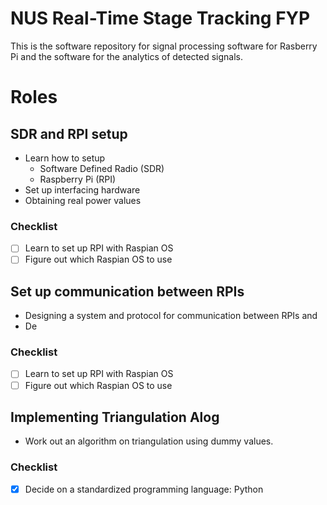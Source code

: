 # NUS Real-Time Stage Tracking FYP

This is the software repository for signal processing software for Rasberry Pi and the software for the analytics of detected signals.

# Roles

## SDR and RPI setup
 - Learn how to setup
   - Software Defined Radio (SDR)
   - Raspberry Pi (RPI)
 - Set up interfacing hardware
 - Obtaining real power values

### Checklist
- [ ] Learn to set up RPI with Raspian OS
- [ ] Figure out which Raspian OS to use

## Set up communication between RPIs

 - Designing a system and protocol for communication between RPIs and 
 - De

### Checklist
- [ ] Learn to set up RPI with Raspian OS
- [ ] Figure out which Raspian OS to use

## Implementing Triangulation Alog

 - Work out an algorithm on triangulation using dummy values.

### Checklist
- [x] Decide on a standardized programming language: Python
